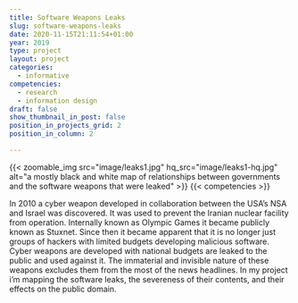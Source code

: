 ```yaml
---
title: Software Weapons Leaks
slug: software-weapons-leaks
date: 2020-11-15T21:11:54+01:00
year: 2019
type: project
layout: project
categories:
  - informative
competencies:
  - research
  - information design
draft: false
show_thumbnail_in_post: false
position_in_projects_grid: 2
position_in_column: 2

---
```

{{< zoomable_img src="image/leaks1.jpg" hq_src="image/leaks1-hq.jpg" alt="a mostly black and white map of relationships between governments and the software weapons that were leaked" >}}
{{< competencies >}}


In 2010 a cyber weapon developed in collaboration between the USA’s NSA and Israel was discovered. It was used to prevent the Iranian nuclear facility from operation. Internally known as Olympic Games it became publicly known as Stuxnet. Since then it became apparent that it is no longer just groups of hackers with limited budgets developing malicious software. 
Cyber weapons are developed with national budgets are leaked to the public and used against it. The immaterial and invisible nature of these weapons excludes them from the most of the news headlines. In my project i’m mapping the software leaks, the severeness of their contents, and their effects on the public domain.


